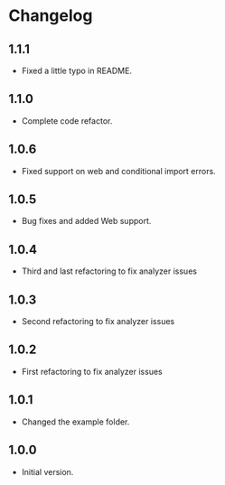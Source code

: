 # Changelog

## 1.1.1

- Fixed a little typo in README.

## 1.1.0

- Complete code refactor.

## 1.0.6

- Fixed support on web and conditional import errors.

## 1.0.5

- Bug fixes and added Web support.

## 1.0.4

- Third and last refactoring to fix analyzer issues 

## 1.0.3

- Second refactoring to fix analyzer issues 

## 1.0.2

- First refactoring to fix analyzer issues 

## 1.0.1

- Changed the example folder.

## 1.0.0

- Initial version.